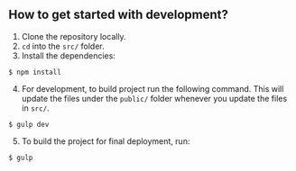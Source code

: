 ## How to get started with development?

1. Clone the repository locally.
2. `cd` into the `src/` folder.
3. Install the dependencies:
```
$ npm install
```
4. For development, to build project run the following command. This will update the files under the `public/` folder whenever you update the files in `src/`.
```
$ gulp dev
```
5. To build the project for final deployment, run:
```
$ gulp
```
